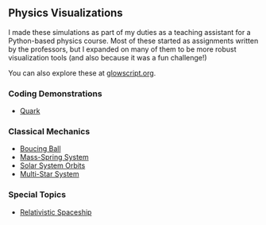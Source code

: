 ## Physics Visualizations

I made these simulations as part of my duties as a teaching assistant for a Python-based physics course. Most of these started as assignments written by the professors, but I expanded on many of them to be more robust visualization tools (and also because it was a fun challenge!)

You can also explore these at [glowscript.org](https://glowscript.org/#/user/virginia.e.price/folder/contempphys/).

### Coding Demonstrations

- [Quark](demos/quark)

### Classical Mechanics

- [Boucing Ball](classical/bounce)
- [Mass-Spring System](classical/spring)
- [Solar System Orbits]()
- [Multi-Star System]()

### Special Topics

- [Relativistic Spaceship](special/spaceship)
